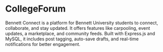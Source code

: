 # CollegeForum
Bennett Connect is a platform for Bennett University students to connect, collaborate, and stay updated. It offers features like carpooling, event updates, a marketplace, and community feeds. Built with Express.js and MySQL, it includes post tagging, auto-save drafts, and real-time notifications for better engagement.
